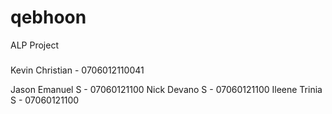 # qebhoon
ALP Project
###
Kevin Christian - 0706012110041

Jason Emanuel S - 07060121100
Nick Devano S   - 07060121100
Ileene Trinia S - 07060121100
